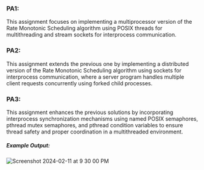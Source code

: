 ### PA1: 
This assignment focuses on implementing a multiprocessor version of the Rate Monotonic Scheduling algorithm using POSIX threads for multithreading and stream sockets for interprocess communication.

### PA2: 
This assignment extends the previous one by implementing a distributed version of the Rate Monotonic Scheduling algorithm using sockets for interprocess communication, where a server program handles multiple client requests concurrently using forked child processes.

### PA3:
This assignment enhances the previous solutions by incorporating interprocess synchronization mechanisms using named POSIX semaphores, pthread mutex semaphores, and pthread condition variables to ensure thread safety and proper coordination in a multithreaded environment.

##### Example Output:
![Screenshot 2024-02-11 at 9 30 00 PM](https://github.com/ykhan-5/Rate-Monotonic-Scheduling-Algorithm/assets/131565514/e7417af9-f7ac-44af-b2c4-9797d2ac3b6f)
